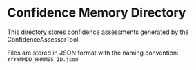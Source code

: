 # Confidence Memory Directory

This directory stores confidence assessments generated by the ConfidenceAssessorTool.

Files are stored in JSON format with the naming convention:
`YYYYMMDD_HHMMSS_ID.json`
